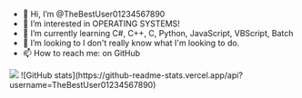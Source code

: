 - 👋 Hi, I’m @TheBestUser01234567890
- 👀 I’m interested in OPERATING SYSTEMS!
- 🌱 I’m currently learning C#, C++, C, Python, JavaScript, VBScript, Batch
- 💞️ I’m looking to I don't really know what I'm looking to do.
- 📫 How to reach me: on GitHub

<!---
TheBestUser01234567890/TheBestUser01234567890 is a ✨ special ✨ repository because its `README.md` (this file) appears on your GitHub profile.
You can click the Preview link to take a look at your changes.
--->

<img src="https://github-readme-stats.vercel.app/api/top-langs/?username=TheBestUser01234567890"/>
![GitHub stats](https://github-readme-stats.vercel.app/api?username=TheBestUser01234567890)
